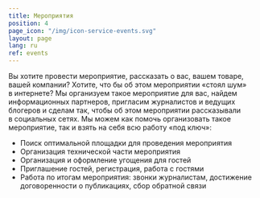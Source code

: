 ```yaml
---
title: Мероприятия
position: 4
page_icon: "/img/icon-service-events.svg"
layout: page
lang: ru
ref: events
---
```


Вы&nbsp;хотите провести мероприятие, рассказать о&nbsp;вас, вашем товаре, вашей компании? Хотите, что&nbsp;бы об&nbsp;этом мероприятии &laquo;стоял шум&raquo; в&nbsp;интернете?
Мы&nbsp;организуем такое мероприятие для вас, найдем информационных партнеров, пригласим журналистов и&nbsp;ведущих блогеров и&nbsp;сделам так, чтобы об&nbsp;этом мероприятии рассказывали в&nbsp;социальных сетях. Мы&nbsp;можем как помочь организовать такое мероприятие, так и&nbsp;взять на&nbsp;себя всю работу &laquo;под ключ&raquo;:

* Поиск оптимальной площадки для проведения мероприятия
* Организация технической части мероприятия
* Организация и&nbsp;оформление угощения для гостей
* Приглашение гостей, регистрация, работа с&nbsp;гостями
* Работа по&nbsp;итогам мероприятия: звонки журналистам, достижение договоренности о&nbsp;публикациях, сбор обратной связи